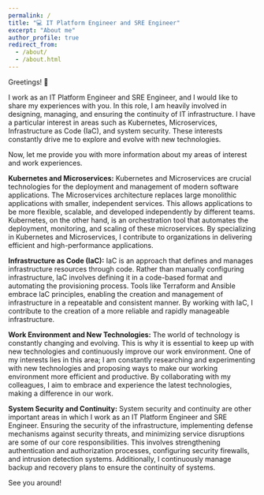 ```yaml
---
permalink: /
title: "💻 IT Platform Engineer and SRE Engineer"
excerpt: "About me"
author_profile: true
redirect_from: 
  - /about/
  - /about.html
---
```


Greetings! 👋


I work as an IT Platform Engineer and SRE Engineer, and I would like to share my experiences with you. In this role, I am heavily involved in designing, managing, and ensuring the continuity of IT infrastructure. I have a particular interest in areas such as Kubernetes, Microservices, Infrastructure as Code (IaC), and system security. These interests constantly drive me to explore and evolve with new technologies. 

Now, let me provide you with more information about my areas of interest and work experiences.

**Kubernetes and Microservices:**
Kubernetes and Microservices are crucial technologies for the deployment and management of modern software applications. The Microservices architecture replaces large monolithic applications with smaller, independent services. This allows applications to be more flexible, scalable, and developed independently by different teams. Kubernetes, on the other hand, is an orchestration tool that automates the deployment, monitoring, and scaling of these microservices. By specializing in Kubernetes and Microservices, I contribute to organizations in delivering efficient and high-performance applications.

**Infrastructure as Code (IaC):**
IaC is an approach that defines and manages infrastructure resources through code. Rather than manually configuring infrastructure, IaC involves defining it in a code-based format and automating the provisioning process. Tools like Terraform and Ansible embrace IaC principles, enabling the creation and management of infrastructure in a repeatable and consistent manner. By working with IaC, I contribute to the creation of a more reliable and rapidly manageable infrastructure.

**Work Environment and New Technologies:**
The world of technology is constantly changing and evolving. This is why it is essential to keep up with new technologies and continuously improve our work environment. One of my interests lies in this area; I am constantly researching and experimenting with new technologies and proposing ways to make our working environment more efficient and productive. By collaborating with my colleagues, I aim to embrace and experience the latest technologies, making a difference in our work.

**System Security and Continuity:**
System security and continuity are other important areas in which I work as an IT Platform Engineer and SRE Engineer. Ensuring the security of the infrastructure, implementing defense mechanisms against security threats, and minimizing service disruptions are some of our core responsibilities. This involves strengthening authentication and authorization processes, configuring security firewalls, and intrusion detection systems. Additionally, I continuously manage backup and recovery plans to ensure the continuity of systems.

See you around! 

